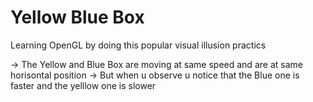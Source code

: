 Yellow Blue Box
===============

Learning OpenGL by doing this popular visual illusion practics

-> The Yellow and Blue Box are moving at same speed and are at same horisontal position
-> But when u observe u notice that the Blue one is faster and the yelllow one is slower
 
